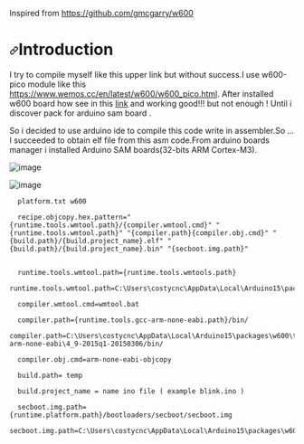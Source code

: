 <p dir="auto">Inspired from <a href="https://github.com/gmcgarry/w600">https://github.com/gmcgarry/w600</a></p>

<h1 tabindex="-1" dir="auto"><a id="user-content-introduction" class="anchor" aria-hidden="true" href="#introduction"><svg class="octicon octicon-link" viewBox="0 0 16 16" version="1.1" width="16" height="16" aria-hidden="true"><path d="m7.775 3.275 1.25-1.25a3.5 3.5 0 1 1 4.95 4.95l-2.5 2.5a3.5 3.5 0 0 1-4.95 0 .751.751 0 0 1 .018-1.042.751.751 0 0 1 1.042-.018 1.998 1.998 0 0 0 2.83 0l2.5-2.5a2.002 2.002 0 0 0-2.83-2.83l-1.25 1.25a.751.751 0 0 1-1.042-.018.751.751 0 0 1-.018-1.042Zm-4.69 9.64a1.998 1.998 0 0 0 2.83 0l1.25-1.25a.751.751 0 0 1 1.042.018.751.751 0 0 1 .018 1.042l-1.25 1.25a3.5 3.5 0 1 1-4.95-4.95l2.5-2.5a3.5 3.5 0 0 1 4.95 0 .751.751 0 0 1-.018 1.042.751.751 0 0 1-1.042.018 1.998 1.998 0 0 0-2.83 0l-2.5 2.5a1.998 1.998 0 0 0 0 2.83Z"></path></svg></a>Introduction</h1>

<p dir="auto">I try to compile myself like this upper link but without success.I use w600-pico module like this <a href="https://www.wemos.cc/en/latest/w600/w600_pico.html">https://www.wemos.cc/en/latest/w600/w600_pico.html</a>. After installed w600 board how see in this <a href="https://github.com/costycnc/w600-pico-arduino/tree/main/how%20compile%20w600%20with%20python3%20and%20w600tool">link</a> and working good!!! but not enough ! Until i discover pack for arduino sam board .</p>

<p dir="auto">So i decided to use arduino ide to compile this code write in assembler.So ... I succeeded to obtain elf file from this asm code.From arduino boards manager i installed Arduino SAM boards(32-bits ARM Cortex-M3).</p>



![image](https://github.com/costycnc/w600-pico-costycnc-arm-cortex-m3-assembly/assets/3405110/b3e6dcde-d2b7-4ca1-acdc-7700f0dc8b46)


![image](https://github.com/costycnc/w600-pico-costycnc-arm-cortex-m3-assembly/assets/3405110/fd250395-aff3-46f4-9eb2-f2ee72a401ce)



      platform.txt w600

      recipe.objcopy.hex.pattern="{runtime.tools.wmtool.path}/{compiler.wmtool.cmd}" "{runtime.tools.wmtool.path}" "{compiler.path}{compiler.obj.cmd}" "                  {build.path}/{build.project_name}.elf" "{build.path}/{build.project_name}.bin" "{secboot.img.path}"
      
      
      runtime.tools.wmtool.path={runtime.tools.wmtools.path}
      runtime.tools.wmtool.path=C:\Users\costycnc\AppData\Local\Arduino15\packages\w600\tools\wmtools\0.3.2
      
      compiler.wmtool.cmd=wmtool.bat
      
      compiler.path={runtime.tools.gcc-arm-none-eabi.path}/bin/
      compiler.path=C:\Users\costycnc\AppData\Local\Arduino15\packages\w600\tools\gcc-arm-none-eabi\4_9-2015q1-20150306/bin/
      
      compiler.obj.cmd=arm-none-eabi-objcopy
      
      build.path= temp
      
      build.project_name = name ino file ( example blink.ino )
      
      secboot.img.path={runtime.platform.path}/bootloaders/secboot/secboot.img
      secboot.img.path=C:\Users\costycnc\AppData\Local\Arduino15\packages\w600\hardware\w600\0.2.6/bootloaders/secboot/secboot.img
